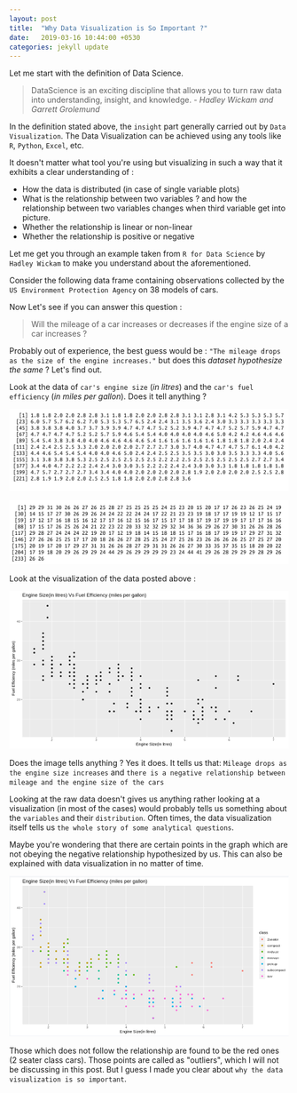 ```yaml
---
layout: post
title:  "Why Data Visualization is So Important ?"
date:   2019-03-16 10:44:00 +0530
categories: jekyll update
---
```


Let me start with the definition of Data Science.

> DataScience is an exciting discipline that allows you to turn raw data into understanding,
> insight, and knowledge. - *Hadley Wickam and Garrett Grolemund*

In the definition stated above, the `insight` part generally carried out by `Data Visualization`. The Data Visualization can be achieved using any tools like `R`, `Python`, `Excel`, etc.

It doesn't matter what tool you're using but visualizing in such a way that it exhibits a clear understanding of :
- How the data is distributed (in case of single variable plots)
- What is the relationship between two variables ? and how the relationship between two variables changes when third variable get into picture.
- Whether the relationship is linear or non-linear
- Whether the relationship is positive or negative

Let me get you through an example taken from `R for Data Science` by `Hadley Wickam` to make you understand about the aforementioned.

Consider the following data frame containing observations collected by the `US Environment Protection Agency` on 38 models of cars.

Now Let's see if you can answer this question :
>Will the mileage of a car increases or decreases if the engine size of a car increases ?

Probably out of experience, the best guess would be : `"The mileage drops as the size of the engine increases."` but does this *dataset hypothesize the same* ? Let's find out.

Look at the data of `car's engine size` (*in litres*) and the `car's fuel efficiency` (*in miles per gallon*). Does it tell anything ?

![alt text](https://github.com/sathishnotes/sathishnotes.github.io/raw/master/assets/displ.png "Engine Size")

![alt text](https://github.com/sathishnotes/sathishnotes.github.io/raw/master/assets/hwy.png "Fuel Efficiency")

Look at the visualization of the data posted above :

![alt text](https://github.com/sathishnotes/sathishnotes.github.io/raw/master/assets/plot.png "Plot Engine Size Vs Fuel Efficiency")

Does the image tells anything ? Yes it does. It tells us that: `Mileage drops as the engine size increases` and `there is a negative relationship between mileage and the engine size of the cars`

Looking at the raw data doesn't gives us anything rather looking at a visualization (in most of the cases) would probably tells us something about the `variables` and their `distribution`. Often times, the data visualization itself tells us `the whole story of some analytical questions`.

Maybe you're wondering that there are certain points in the graph which are not obeying the negative relationship hypothesized by us. This can also be explained with data visualization in no matter of time.

![alt text](https://github.com/sathishnotes/sathishnotes.github.io/raw/master/assets/class.png "Plot Engine Size Vs Fuel Efficiency with reference to Class")

Those which does not follow the relationship are found to be the red ones (2 seater class cars). Those points are called as "outliers", which I will not be discussing in this post. But I guess I made you clear about `why the data visualization is so important`.

